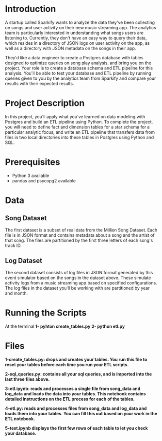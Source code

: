 # Introduction
A startup called Sparkify wants to analyze the data they've been collecting on songs and user activity on their new music streaming app. The analytics team is particularly interested in understanding what songs users are listening to. Currently, they don't have an easy way to query their data, which resides in a directory of JSON logs on user activity on the app, as well as a directory with JSON metadata on the songs in their app.

They'd like a data engineer to create a Postgres database with tables designed to optimize queries on song play analysis, and bring you on the project. Your role is to create a database schema and ETL pipeline for this analysis. You'll be able to test your database and ETL pipeline by running queries given to you by the analytics team from Sparkify and compare your results with their expected results.

# Project Description
In this project, you'll apply what you've learned on data modeling with Postgres and build an ETL pipeline using Python. To complete the project, you will need to define fact and dimension tables for a star schema for a particular analytic focus, and write an ETL pipeline that transfers data from files in two local directories into these tables in Postgres using Python and SQL.

# Prerequisites

* Python 3 available
* pandas and psycopg2 available

# Data 
## Song Dataset
The first dataset is a subset of real data from the Million Song Dataset. Each file is in JSON format and contains metadata about a song and the artist of that song. The files are partitioned by the first three letters of each song's track ID.

## Log Dataset

The second dataset consists of log files in JSON format generated by this event simulator based on the songs in the dataset above. These simulate activity logs from a music streaming app based on specified configurations.
The log files in the dataset you'll be working with are partitioned by year and month.

# Running the Scripts

At the terminal
**1- pyhton create_tables.py**
**2- python etl.py**

# Files
**1-create_tables.py: drops and creates your tables. You run this file to reset your tables before each time you run your ETL scripts.**

**2-sql_queries.py: contains all your sql queries, and is imported into the last three files above.**

**3-etl.ipynb: reads and processes a single file from song_data and log_data and loads the data into your tables. This notebook contains detailed instructions on the ETL process for each of the tables.**

**4-etl.py: reads and processes files from song_data and log_data and loads them into your tables. You can fill this out based on your work in the ETL notebook.**

**5-test.ipynb displays the first few rows of each table to let you check your database.**